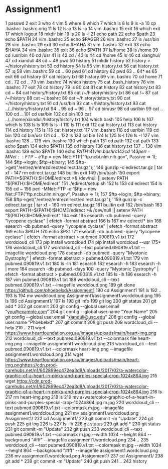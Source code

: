 # Assignment1
  1  passwd
    2  exit
    3  who
    4  vim
    5  where
    6  which
    7  which ls
    8  ls
    9  ls -a
   10  cp .bashrc .bashrc.orig
   11  ls
   12  ls-a
   13  ls -a
   14  vim .bashrc
   15  exit
   16  which exit
   17  which logout
   18  mkdir bin
   19  ls
   20  ls -l
   21  echo path
   22  echo $path
   23  echo $PATH
   24  vim .bashrc
   25  echo $PAGER
   26  vim .bashrc
   27  ls /usr/bin
   28  vim .bashrc
   29  exit
   30  echo $HAHA
   31  vim .bashrc
   32  exit
   33  echo $HAHA
   34  vim .bashrc
   35  exit
   36  echo $PATH
   37  ls/home
   38  ls /home
   39  cd /usr/bin
   40  cd /usr
   41  ls
   42  cd /
   43  ls
   44  cd /home
   45  ls
   46  cd xianghui/
   47  cd xianduli
   48  cd ~
   49  pwd
   50  history
   51  mkdir history
   52  history > ~/history/history.txt
   53  cd history
   54  ls
   55  vim history.txt 
   56  cat history.txt 
   57  :q
   58  vim .bashrc
   59  cd ..
   60  pwd
   61  cd history
   62  pwd
   63  ..
   64* es
   65  exit
   66  cd history
   67  cat history.txt 
   68  history
   69  vim. bashrc
   70  cd home
   71  cd..
   72  cd ..
   73  vim .bashrc
   74  which history
   75  cat .bash_history
   76  vim .bashrc
   77  exit
   78  cd history
   79  ls
   80  cat
   81  cat history
   82  cat history.txt
   83  cd ~
   84  cat history/history.txt
   85  cat /~/history/history.txt
   86  cat /~
   87  cat /~/history
   88  cat ~/.bashrc
   89  cat ~/history/tistory.txt
   90  cat ~/history/history.txt
   91  cd /usr/bin
   92  cat ~/history/history.txt
   93  cat ../../history/history.txt
   94  ..
   95  cd ~
   96  ..
   97  cd bin/usr
   98  cd usr/bin
   99  cat ..
  100  cd ..
  101  cd usr/bin
  102  cd bin
  103  cat ../../home/xianduli/history/history.txt 
  104  which bash
  105  help
  106  ls
  107  which ls
  108  ls ls
  109  ls ls -l
  110  ls
  111  exit
  112  cat history.txt
  113  cat history
  114  cd history
  115  ls
  116  cat history.txt
  117  vim .bashrc
  118  cd usr/bin
  119  cd bin
  120  cd bin/usr
  121  cd ..
  122  ls
  123  cd bin
  124  ls
  125  ls-l
  126  ls -l
  127  vim .bashrc
  128  ..
  129  vim .bashrc
  130  which path
  131  cd path
  132  cat path
  133  echo $path
  134  echo $PATH
  135  cd history
  136  cat history.txt
  137  ..
  138  vim .bashrc
  139  echo $PATh
  140  echo $PATH
  141  vim .bashrc
  142  cd ~
  143    perl -MNet::FTP -e     '$ftp = new Net::FTP("ftp.ncbi.nlm.nih.gov", Passive => 1);
  144       $ftp->login; $ftp->binary;
  145       $ftp->get("/entrez/entrezdirect/edirect.tar.gz");'
  146    gunzip -c edirect.tar.gz | tar xf -
  147    rm edirect.tar.gz
  148    builtin exit
  149    /bin/bash
  150    export PATH=${PATH}:$HOME/edirect >& /dev/null || setenv PATH "${PATH}:$HOME/edirect"
  151    ./edirect/setup.sh
  152  ls
  153  cd edirect
  154  ls
  155  cd ~
  156    perl -MNet::FTP -e     '$ftp = new Net::FTP("ftp.ncbi.nlm.nih.gov", Passive => 1);
  157       $ftp->login; $ftp->binary;
  158       $ftp->get("/entrez/entrezdirect/edirect.tar.gz");'
  159    gunzip -c edirect.tar.gz | tar xf -
  160    rm edirect.tar.gz
  161    builtin exit
  162    /bin/bash
  163    export PATH=${PATH}:$HOME/edirect >& /dev/null || setenv PATH "${PATH}:$HOME/edirect"
  164  exit
  165  esearch -db pubmed -query "lycopene cyclase" |   efetch -format abstract
  166  ls
  167  mv edirect/* bin
  168  esearch -db pubmed -query "lycopene cyclase" |   efetch -format abstract
  169  echo $PATH
  170  echo $PS1
  171  esearch -db pubmed -query "lycopene cyclase" |   efetch -format abstract > pubmed.090819.v1.txt
  172  wordcloud_cli
  173  pip install wordcloud
  174  pip install wordcloud --usr
  175* 
  176  wordcloud_cli
  177  wordcloud_cli --text pubmed.090819.v1.txt --imagefile wordcloud.png
  178  esearch -db pubmed -query "Myotonic Dystrophy" |   efetch -format abstract > pubmed.090819.v1.txt
  179  vim pubmed.090819.v1.txt 
  180  ls -lh
  181  esearch 
  182  esearch -h
  183  esearch -h | more
  184  esearch -db pubmed -days 100 -query "Myotonic Dystrophy" |   efetch -format abstract > pubmed.090819.v1.txt
  185  ls -lh
  186  esearch -h
  187  vim pubmed.090819.v1.txt 
  188  wordcloud_cli --text pubmed.090819.v1.txt --imagefile wordcloud.png
  189  git clone https://github.com/phoebelxd/Assignment1
  190  cd Assignment1
  191  ls 
  192  ..
  193  ls 
  194  mv wordcloud.png Assignment1/assignment1.wordcloud.png
  195  ls
  196  cd Assignment1/
  197  ls
  198  git info
  199  git log
  200  git status
  201  git add *
  202  git commit
  203  git config --global user.email "you@example.com"
  204    git config --global user.name "Your Name"
  205  git config --global user.email "xianduli@usc.edu"
  206  git config --global user.name "Phoebelxd"
  207  git commit
  208  git push
  209  wordcloud_cli --help
  210  ..
  211  wget https://www.heartfoundation.org.au/images/uploads/main/heart-img.png
  212  wordcloud_cli --text pubmed.090819.v1.txt --colormask file heart-img.png --imagefile assignment1.wordcloud.png
  213  wordcloud_cli --text pubmed.090819.v1.txt --colormask  heart-img.png --imagefile assignment1.wordcloud.png
  214  wget https://www.heartfoundation.org.au/images/uploads/main/heart-img.pnghttps://cdn.prod-carehubs.net/n1/802899ec472ea3d8/uploads/2017/02/a-watercolor-graphic-of-a-heart-in-pinks-and-purples-special-crop-1024x864.jpg
  215  wget https://cdn.prod-carehubs.net/n1/802899ec472ea3d8/uploads/2017/02/a-watercolor-graphic-of-a-heart-in-pinks-and-purples-special-crop-1024x864.jpg
  216  ls
  217  rm heart-img.png 
  218  ls
  219  mv a-watercolor-graphic-of-a-heart-in-pinks-and-purples-special-crop-1024x864.jpg m.jpg
  220  wordcloud_cli --text pubmed.090819.v1.txt --colormask m.jpg --imagefile assignment1.wordcloud.png
  221  mv assignment1.wordcloud.png Assignment1/
  222  cd Assignment1/
  223  git commit -m "Update"
  224  git push
  225  git log
  226  ls
  227  ls -lh
  228  git status
  229  git add *
  230  git status
  231  git commit -m "Update"
  232  git push
  233  wordcloud_cli --text pubmed.090819.v1.txt --colormask m.jpg --width 1024 --height 864 --background "#fff" --imagefile assignment1.wordcloud.png
  234  ..
  235  wordcloud_cli --text pubmed.090819.v1.txt --colormask m.jpg --width 1024 --height 864 --background "#fff" --imagefile assignment1.wordcloud.png
  236  mv assignment1.wordcloud.png Assignment1/
  237  cd Assignment1/
  238  git add *
  239  git commit -m "Update"
  240  git push
  241  ..
  242   history
